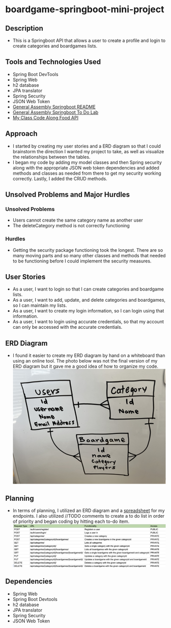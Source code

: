 # boardgame-springboot-mini-project

## Description
- This is a Springboot API that allows a user to create a profile and login to create categories and boardgames lists.

## Tools and Technologies Used
- Spring Boot DevTools
- Spring Web
- h2 database
- JPA translator
- Spring Security
- JSON Web Token
- [General Assembly Springboot README](https://git.generalassemb.ly/sureshmelvinsigera/Java-Spring-Boot-lecture/blob/spring-2-7-8/README.md#day-01
  )
- [General Assembly Springboot To Do Lab](https://git.generalassemb.ly/java-interapt-7-31/spring-boot-todo-lab)
- [My Class Code Along Food API](https://github.com/lizabawa/food)

## Approach
- I started by creating my user stories and a ERD diagram so that I could brainstorm the direction I wanted my project to take, as well as visualize the relationships between the tables.
- I began my code by adding my model classes and then Spring security along with the appropriate JSON web token dependencies and added methods and classes as needed from there to get my security working correctly. Lastly, I added the CRUD methods.

## Unsolved Problems and Major Hurdles
### Unsolved Problems
- Users cannot create the same category name as another user
- The deleteCategory method is not correctly functioning

### Hurdles
- Getting the security package functioning took the longest. There are so many moving parts and so many other classes and methods that needed to be functioning before I could implement the security measures.

## User Stories
- As a user, I want to login so that I can create categories and boardgame lists.
- As a user, I want to add, update, and delete categories and boardgames, so I can maintain my lists.
- As a user, I want to create my login information, so I can login using that information.
- As a user, I want to login using accurate credentials, so that my account can only be accessed with the accurate credentials.

## ERD Diagram
- I found it easier to create my ERD diagram by hand on a whiteboard than using an online tool. The photo below was not the final version of my ERD diagram but it gave me a good idea of how to organize my code.
![ERD Diagram](https://github.com/lizabawa/boardgame-springboot-mini-project/blob/fa79a37ee68e2c1a36b08e60ed467a0a2797b27e/src/image/ERD%20Diagram.jpeg)


## Planning
- In terms of planning, I utilized an ERD diagram and a [spreadsheet](https://docs.google.com/spreadsheets/d/1aeuLdyFBMQ7PxdJf1v-rc167PWryu8HmBvivUike19s/edit#gid=0)
  for my endpoints. I also utilized //TODO comments to create a to do list in order of priority and began coding by hitting each to-do item.
![Endpoints](https://github.com/lizabawa/boardgame-springboot-mini-project/blob/dc40f95aeda54ec94e1446b11fabbb3f182b2740/src/image/Endpoints.png)

## Dependencies
- Spring Web
- Spring Boot Devtools
- h2 database
- JPA translator
- Spring Security
- JSON Web Token